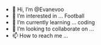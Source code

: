 - 👋 Hi, I’m @Evanevoo
- 👀 I’m interested in ... Football
- 🌱 I’m currently learning ... coding
- 💞️ I’m looking to collaborate on ...
- 📫 How to reach me ...

<!---
Evanevoo/Evanevoo is a ✨ special ✨ repository because its `README.md` (this file) appears on your GitHub profile.
You can click the Preview link to take a look at your changes.
--->
